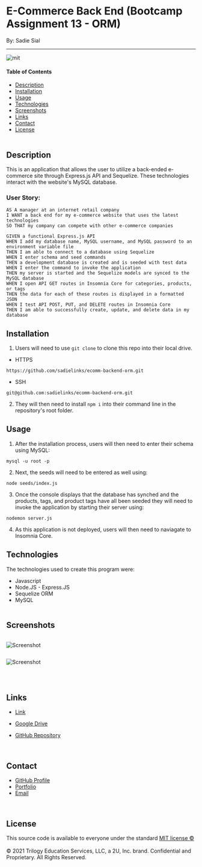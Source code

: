 # E-Commerce Back End (Bootcamp Assignment 13 - ORM)

By: Sadie Sial

___

![mit](https://img.shields.io/badge/license-MIT-lightblue)

#### Table of Contents

* [Description](#description)
* [Installation](#installation)
* [Usage](#usage)
* [Technologies](#technologies)
* [Screenshots](#screenshots)
* [Links](#links)
* [Contact](#contact)
* [License](#license)
<br><br>

## Description <br>

This is an application that allows the user to utilize a back-ended e-commerce site through Express.js API and Sequelize. These technologies interact with the website's MySQL database.


### User Story:

```
AS A manager at an internet retail company
I WANT a back end for my e-commerce website that uses the latest technologies
SO THAT my company can compete with other e-commerce companies
```

```
GIVEN a functional Express.js API
WHEN I add my database name, MySQL username, and MySQL password to an environment variable file
THEN I am able to connect to a database using Sequelize
WHEN I enter schema and seed commands
THEN a development database is created and is seeded with test data
WHEN I enter the command to invoke the application
THEN my server is started and the Sequelize models are synced to the MySQL database
WHEN I open API GET routes in Insomnia Core for categories, products, or tags
THEN the data for each of these routes is displayed in a formatted JSON
WHEN I test API POST, PUT, and DELETE routes in Insomnia Core
THEN I am able to successfully create, update, and delete data in my database
```

## Installation

1. Users will need to use `git clone` to clone this repo into their local drive.

- HTTPS
```
https://github.com/sadielinks/ecomm-backend-orm.git
```
- SSH
```
git@github.com:sadielinks/ecomm-backend-orm.git
```

2. They will then need to install `npm i` into their command line in the repository's root folder.


## Usage

1. After the installation process, users will then need to enter their schema using MySQL:

```
mysql -u root -p
```

2. Next, the seeds will need to be entered as well using:

```
node seeds/index.js
```

3. Once the console displays that the database has synched and the products, tags, and product tags have all been seeded they will need to invoke the application by starting their server using:

```
nodemon server.js
```

4. As this application is not deployed, users will then need to naviagate to Insomnia Core.



## Technologies

The technologies used to create this program were: 
- Javascript
- Node.JS - Express.JS
- Sequelize ORM
- MySQL
<br><br>

## Screenshots
```

```
![Screenshot](assests/images/screenshot.png)

```

```
![Screenshot](assests/images/screenshot2.png)

```

```


<br>

## Links

- [Link]()

- [Google Drive](https://drive.google.com/drive/folders/1Q73SY0TiaKR0SS1sHMcOjcV2U-SoDEEh?usp=sharing)

- [GitHub Repository](https://github.com/sadielinks/employee-tracker-sql)

<br>

## Contact

- [GitHub Profile](https://github.com/sadielinks)
- [Portfolio](https://sadielinks.github.io/professional-portfolio/)
- [Email](mailto:sadiecodes@gmail.com)

<br>

## License

This source code is available to everyone under the standard [MIT license ©](https://choosealicense.com/licenses/mit/) <br><br>
© 2021 Trilogy Education Services, LLC, a 2U, Inc. brand. Confidential and Proprietary. All Rights Reserved.